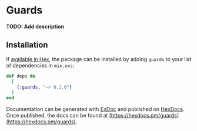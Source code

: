 # Guards

**TODO: Add description**

## Installation

If [available in Hex](https://hex.pm/docs/publish), the package can be installed
by adding `guards` to your list of dependencies in `mix.exs`:

```elixir
def deps do
  [
    {:guards, "~> 0.1.0"}
  ]
end
```

Documentation can be generated with [ExDoc](https://github.com/elixir-lang/ex_doc)
and published on [HexDocs](https://hexdocs.pm). Once published, the docs can
be found at [https://hexdocs.pm/guards](https://hexdocs.pm/guards).

